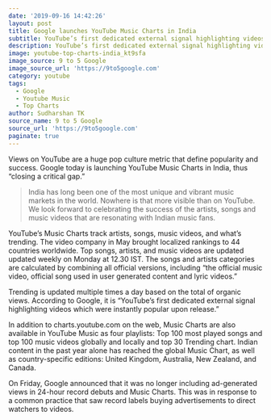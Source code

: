 ```yaml
---
date: '2019-09-16 14:42:26'
layout: post
title: Google launches YouTube Music Charts in India
subtitle: YouTube’s first dedicated external signal highlighting videos
description: YouTube’s first dedicated external signal highlighting videos
image: youtube-top-charts-india_kt9sfa
image_source: 9 to 5 Google
image_source_url: 'https://9to5google.com'
category: youtube
tags:
  - Google
  - Youtube Music
  - Top Charts
author: Sudharshan TK
source_name: 9 to 5 Google
source_url: 'https://9to5google.com'
paginate: true
---
```

Views on YouTube are a huge pop culture metric that define popularity and success. Google today is launching YouTube Music Charts in India, thus “closing a critical gap.”

> India has long been one of the most unique and vibrant music markets in the world. Nowhere is that more visible than on YouTube. We look forward to celebrating the success of the artists, songs and music videos that are resonating with Indian music fans.

YouTube’s Music Charts track artists, songs, music videos, and what’s trending. The video company in May brought localized rankings to 44 countries worldwide. Top songs, artists, and music videos are updated updated weekly on Monday at 12.30 IST. The songs and artists categories are calculated by combining all official versions, including “the official music video, official song used in user generated content and lyric videos.”

Trending is updated multiple times a day based on the total of organic views. According to Google, it is “YouTube’s first dedicated external signal highlighting videos which were instantly popular upon release.”

In addition to charts.youtube.com on the web, Music Charts are also available in YouTube Music as four playlists: Top 100 most played songs and top 100 music videos globally and locally and top 30 Trending chart. Indian content in the past year alone has reached the global Music Chart, as well as country-specific editions: United Kingdom, Australia, New Zealand, and Canada.

On Friday, Google announced that it was no longer including ad-generated views in 24-hour record debuts and Music Charts. This was in response to a common practice that saw record labels buying advertisements to direct watchers to videos.
